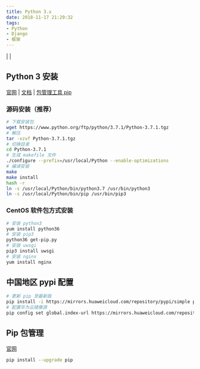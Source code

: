 ```yaml
---
title: Python 3.x
date: 2018-11-17 21:29:32
tags: 
- Python
- Django
- 框架
---
```


| []() 
| []() 

## Python 3 安装

[官网](https://www.python.org/) | [文档](https://docs.python.org) | [包管理工具 pip](https://pip.pypa.io/)

### 源码安装（推荐）

```sh
# 下载安装包
wget https://www.python.org/ftp/python/3.7.1/Python-3.7.1.tgz
# 解压
tar -xzvf Python-3.7.1.tgz
# 切换目录
cd Python-3.7.1
# 生成 makefile 文件
./configure --prefix=/usr/local/Python --enable-optimizations
# 编译安装
make
make install
hash -r
ln -s /usr/local/Python/bin/python3.7 /usr/bin/python3
ln -s /usr/local/Python/bin/pip /usr/bin/pip3
```

### CentOS 软件包方式安装

```sh
# 安装 python3
yum install python36
# 安装 pip3
python36 get-pip.py
# 安装 uwsgi
pip3 install uwsgi
# 安装 nginx
yum install nginx
```

## 中国地区 pypi 配置
```sh
# 更新 pip 至最新版
pip install -i https://mirrors.huaweicloud.com/repository/pypi/simple pip -U
# 配置华为云镜像源
pip config set global.index-url https://mirrors.huaweicloud.com/repository/pypi/simple
```

## Pip 包管理

[官网](https://pip.pypa.io)

```sh
pip install --upgrade pip
```